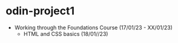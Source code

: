 # odin-project1

- Working through the Foundations Course (17/01/23 - XX/01/23)
  - HTML and CSS basics (18/01//23)
